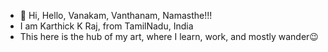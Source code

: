 - 👋 Hi, Hello, Vanakam, Vanthanam, Namasthe!!!
- I am Karthick K Raj, from TamilNadu, India
- This here is the hub of my art, where I learn, work, and mostly wander😉

<!---
hubOfKarthick/hubOfKarthick is a ✨ special ✨ repository because its `README.md` (this file) appears on your GitHub profile.
You can click the Preview link to take a look at your changes.
--->

